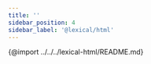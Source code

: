 ```yaml
---
title: ''
sidebar_position: 4
sidebar_label: '@lexical/html'
---
```


{@import ../../../lexical-html/README.md}
